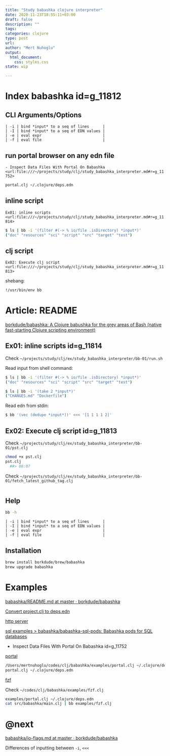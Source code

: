 ```yaml
--- 
title: "Study babashka clojure interpreter"
date: 2020-11-23T18:55:11+03:00 
draft: false
description: ""
tags:
categories: clojure
type: post
url:
author: "Mert Nuhoglu"
output:
  html_document:
    css: styles.css
state: wip

---
```


# Index babashka  id=g_11812

## CLI Arguments/Options

	| -i | bind *input* to a seq of lines      |
	| -I | bind *input* to a seq of EDN values |
	| -e | eval expr                           |
	| -f | eval file                           |

## run portal browser on any edn file

`- Inspect Data Files With Portal On Babashka <url:file:///~/projects/study/clj/study_babashka_interpreter.md#r=g_11752>`

```bash
portal.clj ~/.clojure/deps.edn
```

## inline script

`Ex01: inline scripts <url:file:///~/projects/study/clj/study_babashka_interpreter.md#r=g_11814>`

```bash
$ ls | bb -i '(filter #(-> % io/file .isDirectory) *input*)'
("doc" "resources" "sci" "script" "src" "target" "test")
```

## clj script

`Ex02: Execute clj script <url:file:///~/projects/study/clj/study_babashka_interpreter.md#r=g_11813>`

shebang:

```bash
!/usr/bin/env bb
```

# Article: README

[borkdude/babashka: A Clojure babushka for the grey areas of Bash (native fast-starting Clojure scripting environment)](https://github.com/borkdude/babashka)

## Ex01: inline scripts id=g_11814

Check `~/projects/study/clj/ex/study_babashka_interpreter/bb-01/run.sh`

Read input from shell command:

```bash
$ ls | bb -i '(filter #(-> % io/file .isDirectory) *input*)'
("doc" "resources" "sci" "script" "src" "target" "test")

$ ls | bb -i '(take 2 *input*)'
("CHANGES.md" "Dockerfile")
```

Read edn from stdin:

```bash
$ bb '(vec (dedupe *input*))' <<< '[1 1 1 1 2]'

```

## Ex02: Execute clj script id=g_11813

Check `~/projects/study/clj/ex/study_babashka_interpreter/bb-01/pst.clj`

```bash
chmod +x pst.clj
pst.clj
  ##> 08:07
```

Check `~/projects/study/clj/ex/study_babashka_interpreter/bb-01/fetch_latest_github_tag.clj`

```bash
```

## Help

```bash
bb -h
```

	| -i | bind *input* to a seq of lines      |
	| -I | bind *input* to a seq of EDN values |
	| -e | eval expr                           |
	| -f | eval file                           |

## Installation 

```bash
brew install borkdude/brew/babashka
brew upgrade babashka
```

# Examples

[babashka/README.md at master · borkdude/babashka](https://github.com/borkdude/babashka/blob/master/examples/README.md)

[Convert project.clj to deps.edn](https://github.com/borkdude/babashka/blob/master/examples/README.md#convert-projectclj-to-depsedn)

[http server](https://github.com/borkdude/babashka/blob/master/examples/http_server.clj)

[sql examples > babashka/babashka-sql-pods: Babashka pods for SQL databases](https://github.com/babashka/babashka-sql-pods)

- Inspect Data Files With Portal On Babashka id=g_11752

[portal](https://github.com/borkdude/babashka/blob/master/examples/README.md#portal)

```bash
/Users/mertnuhoglu/codes/clj/babashka/examples/portal.clj ~/.clojure/deps.edn
portal.clj ~/.clojure/deps.edn
```

[fzf](https://github.com/borkdude/babashka/blob/master/examples/README.md#fzf)

Check `~/codes/clj/babashka/examples/fzf.clj`

```bash
examples/portal.clj ~/.clojure/deps.edn
cat src/babashka/main.clj | bb examples/fzf.clj
```

# @next

[babashka/io-flags.md at master · borkdude/babashka](https://github.com/borkdude/babashka/blob/master/doc/io-flags.md)

Differences of inputting between `-i`, `<<<`

